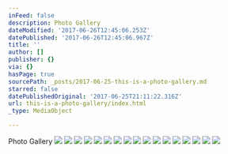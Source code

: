 ```yaml
---
inFeed: false
description: Photo Gallery
dateModified: '2017-06-26T12:45:06.253Z'
datePublished: '2017-06-26T12:45:06.967Z'
title: ''
author: []
publisher: {}
via: {}
hasPage: true
sourcePath: _posts/2017-06-25-this-is-a-photo-gallery.md
starred: false
datePublishedOriginal: '2017-06-25T21:11:22.316Z'
url: this-is-a-photo-gallery/index.html
_type: MediaObject

---
```

Photo Gallery
![](https://the-grid-user-content.s3-us-west-2.amazonaws.com/6b5739ed-c4a9-48d6-9f93-3f56acad537c.jpg)
![](https://the-grid-user-content.s3-us-west-2.amazonaws.com/6267c2e3-698d-4bab-8085-fdcbba699c29.jpg)
![](https://the-grid-user-content.s3-us-west-2.amazonaws.com/1308b562-bd13-4bf2-a450-1905bc98d0f4.jpg)
![](https://the-grid-user-content.s3-us-west-2.amazonaws.com/3f04b6c2-e6a7-4376-ac27-d757421ce6dc.jpg)
![](https://the-grid-user-content.s3-us-west-2.amazonaws.com/74c21c8c-cddf-4f59-9b3c-ebc52a72cb1d.jpg)
![](https://the-grid-user-content.s3-us-west-2.amazonaws.com/ebaad0a4-a29a-44bc-a099-070326a649e4.jpg)
![](https://the-grid-user-content.s3-us-west-2.amazonaws.com/7fc8af81-4ad5-452b-8228-b87bd1b8d5bb.jpg)
![](https://the-grid-user-content.s3-us-west-2.amazonaws.com/9adbc22d-53a2-4703-94a0-7430a13bf448.jpg)
![](https://the-grid-user-content.s3-us-west-2.amazonaws.com/3259f3e0-5273-4904-8718-9277f55eeb7d.jpg)
![](https://the-grid-user-content.s3-us-west-2.amazonaws.com/0233a5b1-2519-4378-90c4-1e93573c4ddc.jpg)
![](https://the-grid-user-content.s3-us-west-2.amazonaws.com/475357e2-5686-4f63-b9ee-fa38796514c7.jpg)
![](https://the-grid-user-content.s3-us-west-2.amazonaws.com/ecd4a881-aae6-4a2d-adab-275a9599c7b6.jpg)
![](https://the-grid-user-content.s3-us-west-2.amazonaws.com/b496bc44-9de6-4db5-abfd-90bd64e61354.jpg)
![](https://the-grid-user-content.s3-us-west-2.amazonaws.com/bf85ca94-905b-471c-8ac4-09300100a6d6.jpg)
![](https://the-grid-user-content.s3-us-west-2.amazonaws.com/adf680f2-9ccb-4b5b-b88e-4149eaed0e6b.jpg)
![](https://the-grid-user-content.s3-us-west-2.amazonaws.com/83054743-c575-40cf-b799-513d5598c1c9.jpg)
![](https://s3-us-west-2.amazonaws.com/the-grid-img/p/79061abf796b871adea30e288ea2b27fb330e1a2.jpg)